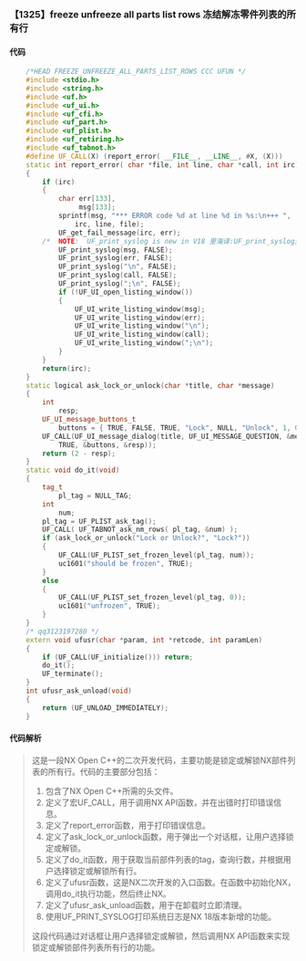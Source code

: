 ### 【1325】freeze unfreeze all parts list rows 冻结解冻零件列表的所有行

#### 代码

```cpp
    /*HEAD FREEZE_UNFREEZE_ALL_PARTS_LIST_ROWS CCC UFUN */  
    #include <stdio.h>  
    #include <string.h>  
    #include <uf.h>  
    #include <uf_ui.h>  
    #include <uf_cfi.h>  
    #include <uf_part.h>  
    #include <uf_plist.h>  
    #include <uf_retiring.h>  
    #include <uf_tabnot.h>  
    #define UF_CALL(X) (report_error( __FILE__, __LINE__, #X, (X)))  
    static int report_error( char *file, int line, char *call, int irc)  
    {  
        if (irc)  
        {  
            char err[133],  
                 msg[133];  
            sprintf(msg, "*** ERROR code %d at line %d in %s:\n+++ ",  
                irc, line, file);  
            UF_get_fail_message(irc, err);  
        /*  NOTE:  UF_print_syslog is new in V18 里海译:UF_print_syslog是V18版本新增的功能，用于打印系统日志。 */  
            UF_print_syslog(msg, FALSE);  
            UF_print_syslog(err, FALSE);  
            UF_print_syslog("\n", FALSE);  
            UF_print_syslog(call, FALSE);  
            UF_print_syslog(";\n", FALSE);  
            if (!UF_UI_open_listing_window())  
            {  
                UF_UI_write_listing_window(msg);  
                UF_UI_write_listing_window(err);  
                UF_UI_write_listing_window("\n");  
                UF_UI_write_listing_window(call);  
                UF_UI_write_listing_window(";\n");  
            }  
        }  
        return(irc);  
    }  
    static logical ask_lock_or_unlock(char *title, char *message)  
    {  
        int  
            resp;  
        UF_UI_message_buttons_t  
            buttons = { TRUE, FALSE, TRUE, "Lock", NULL, "Unlock", 1, 0, 2 };  
        UF_CALL(UF_UI_message_dialog(title, UF_UI_MESSAGE_QUESTION, &message, 1,  
            TRUE, &buttons, &resp));  
        return (2 - resp);  
    }  
    static void do_it(void)  
    {  
        tag_t  
            pl_tag = NULL_TAG;  
        int  
            num;  
        pl_tag = UF_PLIST_ask_tag();  
        UF_CALL( UF_TABNOT_ask_nm_rows( pl_tag, &num) );  
        if (ask_lock_or_unlock("Lock or Unlock?", "Lock?"))  
        {  
            UF_CALL(UF_PLIST_set_frozen_level(pl_tag, num));  
            uc1601("should be frozen", TRUE);  
        }  
        else  
        {     
            UF_CALL(UF_PLIST_set_frozen_level(pl_tag, 0));  
            uc1601("unfrozen", TRUE);  
        }  
    }  
    /* qq3123197280 */  
    extern void ufusr(char *param, int *retcode, int paramLen)  
    {  
        if (UF_CALL(UF_initialize())) return;  
        do_it();  
        UF_terminate();  
    }  
    int ufusr_ask_unload(void)  
    {  
        return (UF_UNLOAD_IMMEDIATELY);  
    }

```

#### 代码解析

> 这是一段NX Open C++的二次开发代码，主要功能是锁定或解锁NX部件列表的所有行。代码的主要部分包括：
>
> 1. 包含了NX Open C++所需的头文件。
> 2. 定义了宏UF_CALL，用于调用NX API函数，并在出错时打印错误信息。
> 3. 定义了report_error函数，用于打印错误信息。
> 4. 定义了ask_lock_or_unlock函数，用于弹出一个对话框，让用户选择锁定或解锁。
> 5. 定义了do_it函数，用于获取当前部件列表的tag，查询行数，并根据用户选择锁定或解锁所有行。
> 6. 定义了ufusr函数，这是NX二次开发的入口函数。在函数中初始化NX，调用do_it执行功能，然后终止NX。
> 7. 定义了ufusr_ask_unload函数，用于在卸载时立即清理。
> 8. 使用UF_PRINT_SYSLOG打印系统日志是NX 18版本新增的功能。
>
> 这段代码通过对话框让用户选择锁定或解锁，然后调用NX API函数来实现锁定或解锁部件列表所有行的功能。
>
